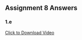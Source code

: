 ## Assignment 8 Answers
### 1.e
<a href="https://github.com/singh-na/images/blob/main/embsys310/assignment08/PWM_LED_Brightness.mp4?raw=true"> Click to Download Video </a>
